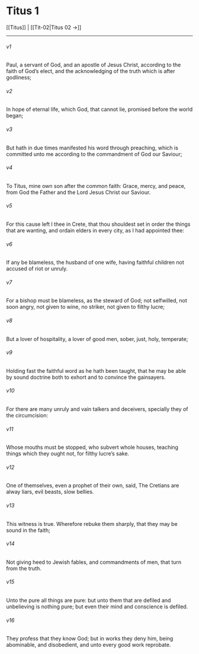 # Titus 1

[[Titus]] | [[Tit-02|Titus 02 →]]
***

###### v1
Paul, a servant of God, and an apostle of Jesus Christ, according to the faith of God’s elect, and the acknowledging of the truth which is after godliness;
###### v2
In hope of eternal life, which God, that cannot lie, promised before the world began;
###### v3
But hath in due times manifested his word through preaching, which is committed unto me according to the commandment of God our Saviour;
###### v4
To Titus, mine own son after the common faith: Grace, mercy, and peace, from God the Father and the Lord Jesus Christ our Saviour.
###### v5
For this cause left I thee in Crete, that thou shouldest set in order the things that are wanting, and ordain elders in every city, as I had appointed thee:
###### v6
If any be blameless, the husband of one wife, having faithful children not accused of riot or unruly.
###### v7
For a bishop must be blameless, as the steward of God; not selfwilled, not soon angry, not given to wine, no striker, not given to filthy lucre;
###### v8
But a lover of hospitality, a lover of good men, sober, just, holy, temperate;
###### v9
Holding fast the faithful word as he hath been taught, that he may be able by sound doctrine both to exhort and to convince the gainsayers.
###### v10
For there are many unruly and vain talkers and deceivers, specially they of the circumcision:
###### v11
Whose mouths must be stopped, who subvert whole houses, teaching things which they ought not, for filthy lucre’s sake.
###### v12
One of themselves, even a prophet of their own, said, The Cretians are alway liars, evil beasts, slow bellies.
###### v13
This witness is true. Wherefore rebuke them sharply, that they may be sound in the faith;
###### v14
Not giving heed to Jewish fables, and commandments of men, that turn from the truth.
###### v15
Unto the pure all things are pure: but unto them that are defiled and unbelieving is nothing pure; but even their mind and conscience is defiled.
###### v16
They profess that they know God; but in works they deny him, being abominable, and disobedient, and unto every good work reprobate. 
